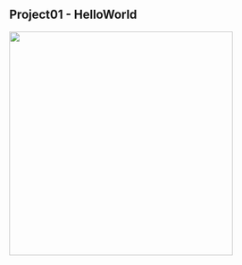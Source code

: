 
## Project01 - HelloWorld ##
<img src="https://user-images.githubusercontent.com/39197978/50571114-bad90480-0de4-11e9-8f3a-e9c6d97d2797.gif" width="400px">
